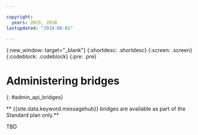 ```yaml
---

copyright:
  years: 2015, 2018
lastupdated: "2018-06-01"

---
```


{:new_window: target="_blank"}
{:shortdesc: .shortdesc}
{:screen: .screen}
{:codeblock: .codeblock}
{:pre: .pre}

# Administering bridges
{: #admin_api_bridges}

** {{site.data.keyword.messagehub}} bridges are available as part of the Standard plan only.**
<br/>

TBD

<!-- begin STAGING ONLY -->

<!-- end STAGING ONLY -->

<!-- non-china -->



